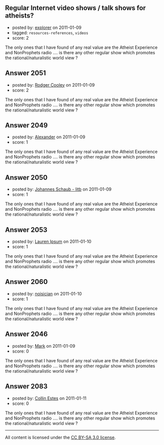 ## Regular Internet video shows / talk shows for atheists?

- posted by: [explorer](https://stackexchange.com/users/-1/695-explorer) on 2011-01-09
- tagged: `resources-references`, `videos`
- score: 2

The only ones that I have found of any real value are the Atheist Experience and NonProphets radio .... is there any other regular show which promotes the rational/naturalistic world view ?


## Answer 2051

- posted by: [Rodger Cooley](https://stackexchange.com/users/-1/58-rodger-cooley) on 2011-01-09
- score: 2

The only ones that I have found of any real value are the Atheist Experience and NonProphets radio .... is there any other regular show which promotes the rational/naturalistic world view ?


## Answer 2049

- posted by: [Alexander](https://stackexchange.com/users/-1/747-alexander) on 2011-01-09
- score: 1

The only ones that I have found of any real value are the Atheist Experience and NonProphets radio .... is there any other regular show which promotes the rational/naturalistic world view ?


## Answer 2050

- posted by: [Johannes Schaub - litb](https://stackexchange.com/users/-1/29-johannes-schaub-litb) on 2011-01-09
- score: 1

The only ones that I have found of any real value are the Atheist Experience and NonProphets radio .... is there any other regular show which promotes the rational/naturalistic world view ?


## Answer 2053

- posted by: [Lauren Ipsum](https://stackexchange.com/users/-1/71-lauren-ipsum) on 2011-01-10
- score: 1

The only ones that I have found of any real value are the Atheist Experience and NonProphets radio .... is there any other regular show which promotes the rational/naturalistic world view ?


## Answer 2060

- posted by: [noisician](https://stackexchange.com/users/-1/90-noisician) on 2011-01-10
- score: 1

The only ones that I have found of any real value are the Atheist Experience and NonProphets radio .... is there any other regular show which promotes the rational/naturalistic world view ?


## Answer 2046

- posted by: [Mark](https://stackexchange.com/users/-1/194-mark) on 2011-01-09
- score: 0

The only ones that I have found of any real value are the Atheist Experience and NonProphets radio .... is there any other regular show which promotes the rational/naturalistic world view ?


## Answer 2083

- posted by: [Collin Estes](https://stackexchange.com/users/-1/767-collin-estes) on 2011-01-11
- score: 0

The only ones that I have found of any real value are the Atheist Experience and NonProphets radio .... is there any other regular show which promotes the rational/naturalistic world view ?



---

All content is licensed under the [CC BY-SA 3.0 license](https://creativecommons.org/licenses/by-sa/3.0/).
